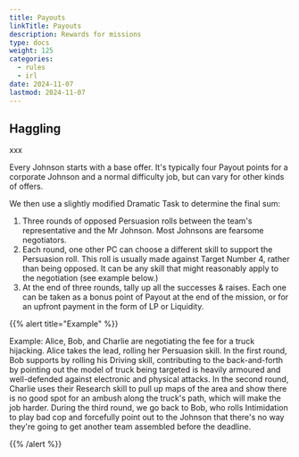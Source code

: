```yaml
---
title: Payouts
linkTitle: Payouts
description: Rewards for missions
type: docs
weight: 125
categories:
  - rules
  - irl
date: 2024-11-07
lastmod: 2024-11-07  
---
```


## Haggling

xxx

Every Johnson starts with a base offer. It's typically four Payout points for a corporate Johnson and a normal difficulty job, but can vary for other kinds of offers.

We then use a slightly modified Dramatic Task to determine the final sum:

1. Three rounds of opposed Persuasion rolls between the team's representative and the Mr Johnson. Most Johnsons are fearsome negotiators.
1. Each round, one other PC can choose a different skill to support the Persuasion roll. This roll is usually made against Target Number 4, rather than being opposed. It can be any skill that might reasonably apply to the negotiation (see example below.)
1. At the end of three rounds, tally up all the successes & raises. Each one can be taken as a bonus point of Payout at the end of the mission, or for an upfront payment in the form of LP or Liquidity.


{{% alert title="Example" %}}

Example: Alice, Bob, and Charlie are negotiating the fee for a truck hijacking. Alice takes the lead, rolling her Persuasion skill. In the first round, Bob supports by rolling his Driving skill, contributing to the back-and-forth by pointing out the model of truck being targeted is heavily armoured and well-defended against electronic and physical attacks. In the second round, Charlie uses their Research skill to pull up maps of the area and show there is no good spot for an ambush along the truck's path, which will make the job harder. During the third round, we go back to Bob, who rolls Intimidation to play bad cop and forcefully point out to the Johnson that there's no way they're going to get another team assembled before the deadline.

{{% /alert %}}